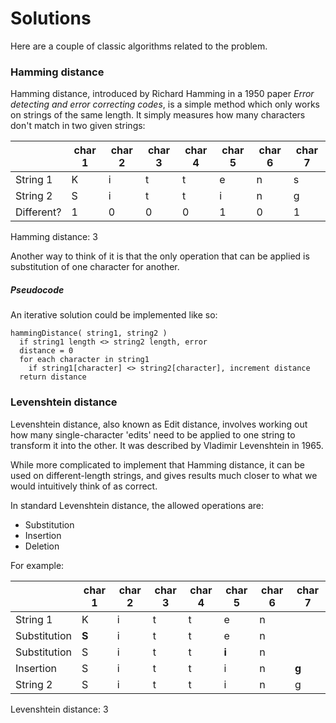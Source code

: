 Solutions
=========

Here are a couple of classic algorithms related to the problem.

### Hamming distance

Hamming distance, introduced by Richard Hamming in a 1950 paper *Error detecting and error correcting codes*, is a simple method which only works on strings of the same length.  It simply measures how many characters don't match in two given strings:

|  | char 1 | char 2 | char 3 | char 4 | char 5 | char 6 | char 7 |
| --- | --- | --- | --- | --- | --- | --- | --- |
| String 1 | K | i | t | t | e | n | s |
| String 2 | S | i | t | t | i | n | g |
| Different? | 1 | 0 | 0 | 0 | 1 | 0 | 1 |

Hamming distance: 3

Another way to think of it is that the only operation that can be applied is substitution of one character for another.

##### Pseudocode

An iterative solution could be implemented like so:

    hammingDistance( string1, string2 )
      if string1 length <> string2 length, error
      distance = 0
      for each character in string1
        if string1[character] <> string2[character], increment distance
      return distance

### Levenshtein distance

Levenshtein distance, also known as Edit distance, involves working out how many single-character 'edits' need to be applied to one string to transform it into the other.  It was described by Vladimir Levenshtein in 1965.

While more complicated to implement that Hamming distance, it can be used on different-length strings, and gives results much closer to what we would intuitively think of as correct.

In standard Levenshtein distance, the allowed operations are:
* Substitution
* Insertion
* Deletion

For example:

|  | char 1 | char 2 | char 3 | char 4 | char 5 | char 6 | char 7 |
| --- | --- | --- | --- | --- | --- | --- | --- |
| String 1 | K | i | t | t | e | n | |
| Substitution | **S** | i | t | t | e | n | |
| Substitution | S | i | t | t | **i** | n | |
| Insertion | S | i | t | t | i | n | **g** |
| String 2 | S | i | t | t | i | n | g |

Levenshtein distance: 3
